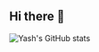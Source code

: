 ## Hi there 👋
![Yash's GitHub stats](https://github-readme-stats.vercel.app/api?username=conqryash007&show_icons=true&theme=radical)
